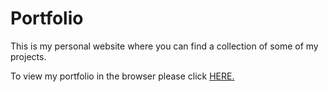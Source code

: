 # Portfolio

This is my personal website where you can find a collection of some of my projects. 

To view my portfolio in the browser please click [HERE.](https://nicholaslicatadev.com/)
